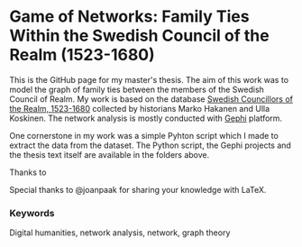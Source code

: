 # Game of Networks: Family Ties Within the Swedish Council of the Realm (1523-1680)

This is the GitHub page for my master's thesis.
The aim of this work was to model the graph of family ties between the members of the Swedish Council of Realm.
My work is based on the database [Swedish Councillors of the Realm, 1523-1680](https://doi.org/10.17011/jyx/dataset/55523) collected by historians Marko Hakanen and Ulla Koskinen. The network analysis is mostly conducted with [Gephi](https://github.com/gephi) platform.

One cornerstone in my work was a simple Pyhton script which I made to extract the data from the dataset. The Python script, the Gephi projects and the thesis text itself are available in the folders above.

Thanks to 

Special thanks to @joanpaak for sharing your knowledge with LaTeX.

### Keywords
Digital humanities, network analysis, network, graph theory 

